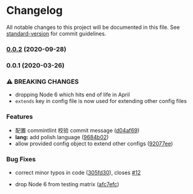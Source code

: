 # Changelog

All notable changes to this project will be documented in this file. See [standard-version](https://github.com/conventional-changelog/standard-version) for commit guidelines.

### [0.0.2](https://github.com/youngjuning/conventional-commits-demo/compare/v0.0.1...v0.0.2) (2020-09-28)

### 0.0.1 (2020-03-26)

### ⚠ BREAKING CHANGES

- dropping Node 6 which hits end of life in April
- `extends` key in config file is now used for extending other config files

### Features

- 配置 commintlint 校验 commit message ([d04af69](https://github.com/youngjuning/conventional-commits-demo/commit/d04af69496367377d6a3d9ab30bb9f4238e0c20d))
- **lang:** add polish language ([9684b02](https://github.com/youngjuning/conventional-commits-demo/commit/9684b026b6dd06543e86881a04adac88914a0935))
- allow provided config object to extend other configs ([92077ee](https://github.com/youngjuning/conventional-commits-demo/commit/92077eea1af7675a2d33552ec7481ea2f4634087))

### Bug Fixes

- correct minor typos in code ([305fd30](https://github.com/youngjuning/conventional-commits-demo/commit/305fd30228fc32ddfed2b993f0f6103535a0c92d)), closes [#12](https://github.com/youngjuning/conventional-commits-demo/issues/12)

* drop Node 6 from testing matrix ([afc7efc](https://github.com/youngjuning/conventional-commits-demo/commit/afc7efcd221dde464ca6d45145d7a5559c9f7d3f))
